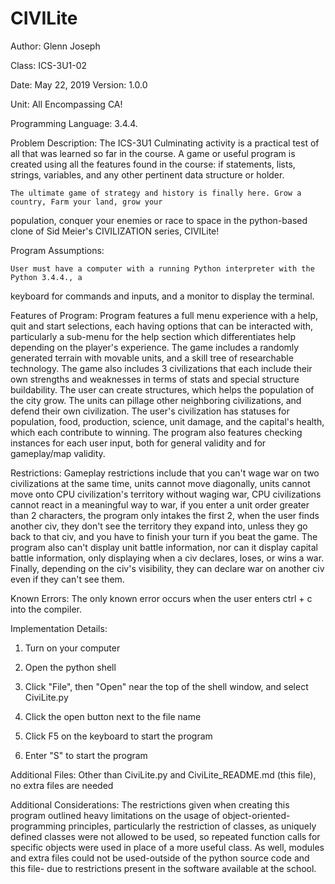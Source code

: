 # CIVILite

Author: Glenn Joseph

Class: ICS-3U1-02

Date: May 22, 2019
Version: 1.0.0

Unit: All Encompassing CA!

Programming Language: 3.4.4.

Problem Description: 
    The ICS-3U1 Culminating activity is a practical test of all that was learned so far in the course. 
A game or useful program is created using all the features found in the course: if statements, lists, 
strings, variables, and any other pertinent data structure or holder.

    The ultimate game of strategy and history is finally here. Grow a country, Farm your land, grow your
population, conquer your enemies or race to space in the python-based clone of Sid Meier's CIVILIZATION 
series, CIVILite!

Program Assumptions: 

    User must have a computer with a running Python interpreter with the Python 3.4.4., a 
keyboard for commands and inputs, and a monitor to display the terminal.

Features of Program: 
    Program features a full menu experience with a help, quit and start selections, each having
options that can be interacted with, particularly a sub-menu for the help section which differentiates help 
depending on the player's experience. The game includes a randomly generated terrain with movable units, and a
skill tree of researchable technology. The game also includes 3 civilizations that each include their own 
strengths and weaknesses in terms of stats and special structure buildability. The user can create structures,
which helps the population of the city grow. The units can pillage other neighboring civilizations, and defend
their own civilization. The user's civilization has statuses for population, food, production, science, 
unit damage, and the capital's health, which each contribute to winning. The program also features checking
instances for each user input, both for general validity and for gameplay/map validity.

Restrictions:
    Gameplay restrictions include that you can't wage war on two civilizations at the same time, units
cannot move diagonally, units cannot move onto CPU civilization's territory without waging war, CPU civilizations
cannot react in a meaningful way to war, if you enter a unit order greater than 2 characters, the program only
intakes the first 2, when the user finds another civ, they don't see the territory they expand into, unless they
go back to that civ, and you have to finish your turn if you beat the game. The program also can't display unit 
battle information, nor can it display capital battle information, only displaying when a civ declares, loses, or
wins a war. Finally, depending on the civ's visibility, they can declare war on another civ even if they can't see
them.

Known Errors:
    The only known error occurs when the user enters ctrl + c into the compiler.

Implementation Details:
1. Turn on your computer
2. Open the python shell
3. Click "File", then "Open" near the top of the shell window, and select CiviLite.py
4. Click the open button next to the file name
5. Click F5 on the keyboard to start the program

6. Enter "S" to start the program  

Additional Files:
    Other than CiviLite.py and CiviLite_README.md (this file), no extra files are 
needed

Additional Considerations:
    The restrictions given when creating this program outlined heavy limitations on the usage of
object-oriented-programming principles, particularly the restriction of classes, as uniquely defined classes were
not allowed to be used, so repeated function calls for specific objects were used in place of a more useful class.
As well, modules and extra files could not be used-outside of the python source code and this file- due to 
restrictions present in the software available at the school. 
